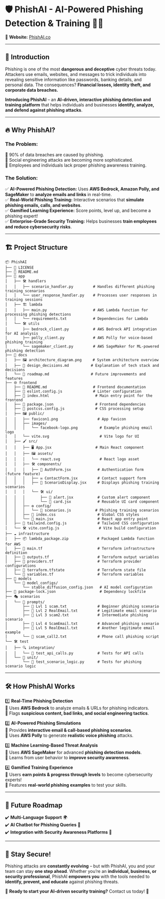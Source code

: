  # 🛡️ PhishAI - AI-Powered Phishing Detection & Training 🧠🎯  

🔮 **Website:** [PhishAI.co](https://phishai.co/) 

---
## 🚀 Introduction  
Phishing is one of the most **dangerous and deceptive** cyber threats today. Attackers use emails, websites, and messages to trick individuals into revealing sensitive information like passwords, banking details, and personal data. The consequences? **Financial losses, identity theft, and corporate data breaches.**  

**Introducing PhishAI** – an **AI-driven, interactive phishing detection and training platform** that helps individuals and businesses **identify, analyze, and defend against phishing attacks**.  

---

## 🔥 Why PhishAI?  
### The Problem:  
📌 90% of data breaches are caused by phishing.  
📌 Social engineering attacks are becoming more sophisticated.  
📌 Employees and individuals lack proper phishing awareness training.  

### The Solution:  
✅ **AI-Powered Phishing Detection:** Uses **AWS Bedrock, Amazon Polly, and SageMaker** to **analyze emails and links** in real-time.  
✅ **Real-World Phishing Training:** Interactive scenarios that **simulate phishing emails, calls, and websites**.  
✅ **Gamified Learning Experience:** Score points, level up, and become a phishing expert!  
✅ **Enterprise-Grade Security Training:** Helps businesses **train employees and reduce cybersecurity risks**.  

---

## 🏗️ Project Structure  
```plaintext
📦 PhishAI
├── 📜 LICENSE
├── 📜 README.md
├── 🏢 app
│   ├── 🛠️ handlers
│   │   ├── scenario_handler.py         # Handles different phishing training scenarios
│   │   └── user_response_handler.py    # Processes user responses in training sessions
│   ├── 🏗️ lambda
│   │   ├── main.py                     # AWS Lambda function for processing phishing detections
│   │   └── requirements.txt            # Dependencies for Lambda
│   └── 🛠️ utils
│       ├── bedrock_client.py           # AWS Bedrock API integration for AI analysis
│       ├── polly_client.py             # AWS Polly for voice-based phishing training
│       └── sagemaker_client.py         # AWS SageMaker for ML-powered phishing detection
├── 📖 docs
│   ├── 🖼️ architecture_diagram.png     # System architecture overview
│   ├── 📜 design_decisions.md          # Explanation of tech stack and decisions
│   └── 🚀 roadmap.md                   # Future improvements and features
├── 🌐 frontend
│   ├── 📜 README.md                     # Frontend documentation
│   ├── 📜 eslint.config.js              # Linter configuration
│   ├── 📜 index.html                     # Main entry point for the frontend
│   ├── 📜 package.json                   # Frontend dependencies
│   ├── 🎨 postcss.config.js              # CSS processing setup
│   ├── 🖼️ public/
│   │   ├── favicon1.png                  # App favicon
│   │   ├── images/
│   │   │   └── facebook-logo.png          # Example phishing email logo
│   │   └── vite.svg                       # Vite logo for UI
│   ├── 🖌️ src/
│   │   ├── 🖥️ App.jsx                    # Main React component
│   │   ├── 🖼️ assets/
│   │   │   └── react.svg                  # React logo asset
│   │   ├── 🛠️ components/
│   │   │   ├── 🔐 AuthForm.jsx            # Authentication form (future feature)
│   │   │   ├── ✉️ ContactForm.jsx         # Contact support form
│   │   │   ├── 📧 ScenarioDisplay.jsx     # Displays phishing training scenarios
│   │   │   └── 🛠️ ui/
│   │   │       ├── 🚨 alert.jsx           # Custom alert component
│   │   │       └── 📝 card.jsx            # Reusable UI card component
│   │   ├── ⚙️ config/
│   │   │   └── 📜 scenarios.js           # Phishing training scenarios
│   │   ├── 🎨 index.css                   # Global CSS styles
│   │   └── 🚀 main.jsx                    # React app entry point
│   ├── 🎨 tailwind.config.js              # Tailwind CSS configuration
│   └── 🛠️ vite.config.js                  # Vite build configuration
├── ☁️ infrastructure
│   ├── 📦 lambda_package.zip             # Packaged Lambda function for AWS
│   ├── 📜 main.tf                         # Terraform infrastructure definition
│   ├── 📜 outputs.tf                      # Terraform output variables
│   ├── 📜 providers.tf                    # Terraform provider configurations
│   ├── 📜 terraform.tfstate               # Terraform state file
│   └── 📜 variables.tf                    # Terraform variables
├── 🤖 models
│   └── 🧠 model_configs/
│       └── stable_diffusion_config.json   # AI model configuration
├── 📜 package-lock.json                    # Dependency lockfile
├── 🎭 scenarios
│   └── 📜 prompts/
│       ├── 📜 Lvl 1 scam.txt              # Beginner phishing scenario
│       ├── 📜 Lvl 2 RealEmail.txt         # Legitimate email scenario
│       ├── 📜 Lvl 3 scam2.txt             # Intermediate phishing scenario
│       ├── 📜 Lvl 4 ScamEmail.txt         # Advanced phishing scenario
│       ├── 📜 Lvl 5 RealEmail.txt         # Another legitimate email example
│       └── 📜 scam_call2.txt              # Phone call phishing script
└── 🛠️ test
│   ├── 🔍 integration/
│   │   └── 🧪 test_api_calls.py           # Tests for API calls
│   └── 🧪 unit/
│       └── 🧪 test_scenario_logic.py      # Tests for phishing scenario logic
``` 
---

## 🛠️ How PhishAI Works  

1️⃣ **Real-Time Phishing Detection**  
🔹 Uses **AWS Bedrock** to analyze emails & URLs for phishing indicators.  
🔹 Flags **suspicious content, bad links, and social engineering tactics**.  

2️⃣ **AI-Powered Phishing Simulations**  
🔹 Provides **interactive email & call-based phishing scenarios**.  
🔹 Uses **AWS Polly** to generate **realistic voice phishing** attacks.  

3️⃣ **Machine Learning-Based Threat Analysis**  
🔹 Uses **AWS SageMaker** for advanced **phishing detection models**.  
🔹 Learns from user behavior to **improve security awareness**.  

4️⃣ **Gamified Training Experience**  
🔹 Users **earn points & progress through levels** to become cybersecurity experts!  
🔹 Features **real-world phishing examples** to test your skills.  

---

## 🔮 Future Roadmap  
✔️ **Multi-Language Support** 🌍  
✔️ **AI Chatbot for Phishing Queries** 🤖  
✔️ **Integration with Security Awareness Platforms** 🔐  

---

## 📢 Stay Secure!  
Phishing attacks are **constantly evolving** – but with PhishAI, you and your team can stay **one step ahead**. Whether you’re an **individual, business, or security professional**, PhishAI **empowers you** with the tools needed to **identify, prevent, and educate** against phishing threats.  

🔹 **Ready to start your AI-driven security training?** Contact us today! 📩  